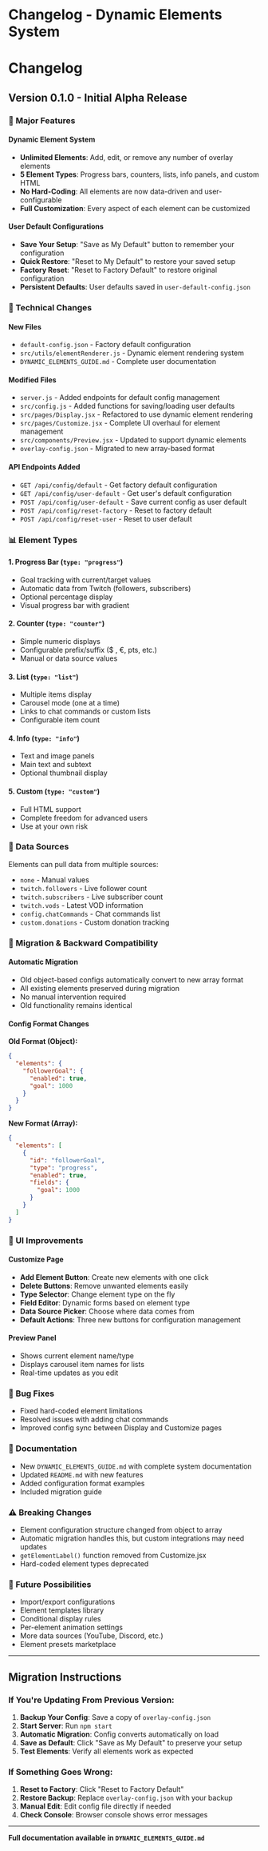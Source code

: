 # Changelog - Dynamic Elements System

# Changelog

## Version 0.1.0 - Initial Alpha Release

### 🎉 Major Features

#### Dynamic Element System
- **Unlimited Elements**: Add, edit, or remove any number of overlay elements
- **5 Element Types**: Progress bars, counters, lists, info panels, and custom HTML
- **No Hard-Coding**: All elements are now data-driven and user-configurable
- **Full Customization**: Every aspect of each element can be customized

#### User Default Configurations
- **Save Your Setup**: "Save as My Default" button to remember your configuration
- **Quick Restore**: "Reset to My Default" to restore your saved setup
- **Factory Reset**: "Reset to Factory Default" to restore original configuration
- **Persistent Defaults**: User defaults saved in `user-default-config.json`

### 🔧 Technical Changes

#### New Files
- `default-config.json` - Factory default configuration
- `src/utils/elementRenderer.js` - Dynamic element rendering system
- `DYNAMIC_ELEMENTS_GUIDE.md` - Complete user documentation

#### Modified Files
- `server.js` - Added endpoints for default config management
- `src/config.js` - Added functions for saving/loading user defaults
- `src/pages/Display.jsx` - Refactored to use dynamic element rendering
- `src/pages/Customize.jsx` - Complete UI overhaul for element management
- `src/components/Preview.jsx` - Updated to support dynamic elements
- `overlay-config.json` - Migrated to new array-based format

#### API Endpoints Added
- `GET /api/config/default` - Get factory default configuration
- `GET /api/config/user-default` - Get user's default configuration
- `POST /api/config/user-default` - Save current config as user default
- `POST /api/config/reset-factory` - Reset to factory default
- `POST /api/config/reset-user` - Reset to user default

### 📊 Element Types

#### 1. Progress Bar (`type: "progress"`)
- Goal tracking with current/target values
- Automatic data from Twitch (followers, subscribers)
- Optional percentage display
- Visual progress bar with gradient

#### 2. Counter (`type: "counter"`)
- Simple numeric displays
- Configurable prefix/suffix ($ , €, pts, etc.)
- Manual or data source values

#### 3. List (`type: "list"`)
- Multiple items display
- Carousel mode (one at a time)
- Links to chat commands or custom lists
- Configurable item count

#### 4. Info (`type: "info"`)
- Text and image panels
- Main text and subtext
- Optional thumbnail display

#### 5. Custom (`type: "custom"`)
- Full HTML support
- Complete freedom for advanced users
- Use at your own risk

### 🔗 Data Sources

Elements can pull data from multiple sources:
- `none` - Manual values
- `twitch.followers` - Live follower count
- `twitch.subscribers` - Live subscriber count
- `twitch.vods` - Latest VOD information
- `config.chatCommands` - Chat commands list
- `custom.donations` - Custom donation tracking

### 🔄 Migration & Backward Compatibility

#### Automatic Migration
- Old object-based configs automatically convert to new array format
- All existing elements preserved during migration
- No manual intervention required
- Old functionality remains identical

#### Config Format Changes

**Old Format (Object):**
```json
{
  "elements": {
    "followerGoal": {
      "enabled": true,
      "goal": 1000
    }
  }
}
```

**New Format (Array):**
```json
{
  "elements": [
    {
      "id": "followerGoal",
      "type": "progress",
      "enabled": true,
      "fields": {
        "goal": 1000
      }
    }
  ]
}
```

### 🎨 UI Improvements

#### Customize Page
- **Add Element Button**: Create new elements with one click
- **Delete Buttons**: Remove unwanted elements easily
- **Type Selector**: Change element type on the fly
- **Field Editor**: Dynamic forms based on element type
- **Data Source Picker**: Choose where data comes from
- **Default Actions**: Three new buttons for configuration management

#### Preview Panel
- Shows current element name/type
- Displays carousel item names for lists
- Real-time updates as you edit

### 🐛 Bug Fixes
- Fixed hard-coded element limitations
- Resolved issues with adding chat commands
- Improved config sync between Display and Customize pages

### 📝 Documentation
- New `DYNAMIC_ELEMENTS_GUIDE.md` with complete system documentation
- Updated `README.md` with new features
- Added configuration format examples
- Included migration guide

### ⚠️ Breaking Changes
- Element configuration structure changed from object to array
- Automatic migration handles this, but custom integrations may need updates
- `getElementLabel()` function removed from Customize.jsx
- Hard-coded element types deprecated

### 🔮 Future Possibilities
- Import/export configurations
- Element templates library
- Conditional display rules
- Per-element animation settings
- More data sources (YouTube, Discord, etc.)
- Element presets marketplace

---

## Migration Instructions

### If You're Updating From Previous Version:

1. **Backup Your Config**: Save a copy of `overlay-config.json`
2. **Start Server**: Run `npm start`
3. **Automatic Migration**: Config converts automatically on load
4. **Save as Default**: Click "Save as My Default" to preserve your setup
5. **Test Elements**: Verify all elements work as expected

### If Something Goes Wrong:

1. **Reset to Factory**: Click "Reset to Factory Default"
2. **Restore Backup**: Replace `overlay-config.json` with your backup
3. **Manual Edit**: Edit config file directly if needed
4. **Check Console**: Browser console shows error messages

---

**Full documentation available in `DYNAMIC_ELEMENTS_GUIDE.md`**
